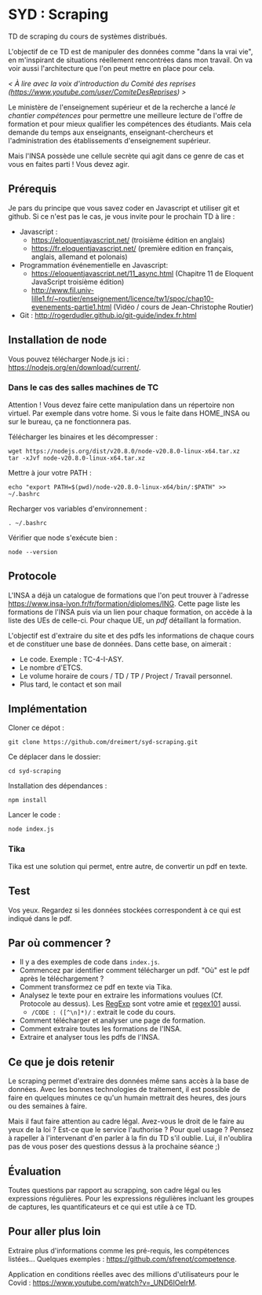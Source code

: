 # SYD : Scraping

TD de scraping du cours de systèmes distribués.

L'objectif de ce TD est de manipuler des données comme "dans la vrai vie", en m'inspirant de situations réellement rencontrées dans mon travail. On va voir aussi l'architecture que l'on peut mettre en place pour cela.

*< À lire avec la voix d'introduction du Comité des reprises (https://www.youtube.com/user/ComiteDesReprises) >*

Le ministère de l'enseignement supérieur et de la recherche a lancé *le chantier compétences* pour permettre une meilleure lecture de l'offre de formation et pour mieux qualifier les compétences des étudiants. Mais cela demande du temps aux enseignants, enseignant-chercheurs et l'administration des établissements d'enseignement supérieur.

Mais l'INSA possède une cellule secrète qui agit dans ce genre de cas et vous en faites parti ! Vous devez agir.

## Prérequis

Je pars du principe que vous savez coder en Javascript et utiliser git et github. Si ce n'est pas le cas, je vous invite pour le prochain TD à lire :

* Javascript :
  * https://eloquentjavascript.net/ (troisième édition en anglais)
  * https://fr.eloquentjavascript.net/ (première edition en français, anglais, allemand et polonais)
* Programmation événementielle en Javascript:
  * https://eloquentjavascript.net/11_async.html (Chapitre 11 de Eloquent JavaScript troisième édition)
  * http://www.fil.univ-lille1.fr/~routier/enseignement/licence/tw1/spoc/chap10-evenements-partie1.html (Vidéo / cours de Jean-Christophe Routier)
* Git : http://rogerdudler.github.io/git-guide/index.fr.html

## Installation de node

Vous pouvez télécharger Node.js ici : https://nodejs.org/en/download/current/.

### Dans le cas des salles machines de TC

Attention ! Vous devez faire cette manipulation dans un répertoire non virtuel. Par exemple dans votre home. Si vous le faite dans HOME_INSA ou sur le bureau, ça ne fonctionnera pas.

Télécharger les binaires et les décompresser :

    wget https://nodejs.org/dist/v20.8.0/node-v20.8.0-linux-x64.tar.xz
    tar -xJvf node-v20.8.0-linux-x64.tar.xz

Mettre à jour votre PATH :

    echo "export PATH=$(pwd)/node-v20.8.0-linux-x64/bin/:$PATH" >> ~/.bashrc

Recharger vos variables d'environnement :

    . ~/.bashrc

Vérifier que node s'exécute bien :

    node --version

## Protocole

L'INSA a déjà un catalogue de formations que l'on peut trouver à l'adresse https://www.insa-lyon.fr/fr/formation/diplomes/ING. Cette page liste les formations de l'INSA puis via un lien pour chaque formation, on accède à la liste des UEs de celle-ci. Pour chaque UE, un *pdf* détaillant la formation.

L'objectif est d'extraire du site et des pdfs les informations de chaque cours et de constituer une base de données. Dans cette base, on aimerait :

* Le code. Exemple : TC-4-I-ASY.
* Le nombre d'ETCS.
* Le volume horaire de cours / TD / TP / Project / Travail personnel.
* Plus tard, le contact et son mail

## Implémentation

Cloner ce dépot :

    git clone https://github.com/dreimert/syd-scraping.git

Ce déplacer dans le dossier:

    cd syd-scraping

Installation des dépendances :

    npm install

Lancer le code :

    node index.js

### Tika

Tika est une solution qui permet, entre autre, de convertir un pdf en texte.

## Test

Vos yeux. Regardez si les données stockées correspondent à ce qui est indiqué dans le pdf.

## Par où commencer ?

* Il y a des exemples de code dans `index.js`.
* Commencez par identifier comment télécharger un pdf. "Où" est le pdf après le téléchargement ?
* Comment transformez ce pdf en texte via Tika.
* Analysez le texte pour en extraire les informations voulues (Cf. Protocole au dessus). Les [RegExp](https://developer.mozilla.org/fr/docs/Web/JavaScript/Reference/Objets_globaux/RegExp) sont votre amie et [regex101](https://regex101.com/) aussi.
    * `/CODE : ([^\n]*)/` : extrait le code du cours.
* Comment télécharger et analyser une page de formation.
* Comment extraire toutes les formations de l'INSA.
* Extraire et analyser tous les pdfs de l'INSA.

## Ce que je dois retenir

Le scraping permet d'extraire des données même sans accès à la base de données. Avec les bonnes technologies de traitement, il est possible de faire en quelques minutes ce qu'un humain mettrait des heures, des jours ou des semaines à faire.

Mais il faut faire attention au cadre légal. Avez-vous le droit de le faire au yeux de la loi ? Est-ce que le service l'authorise ? Pour quel usage ? Pensez à rapeller à l'intervenant d'en parler à la fin du TD s'il oublie. Lui, il n'oublira pas de vous poser des questions dessus à la prochaine séance ;)

## Évaluation

Toutes questions par rapport au scrapping, son cadre légal ou les expressions régulières. Pour les expressions régulières incluant les groupes de captures, les quantificateurs et ce qui est utile à ce TD.

## Pour aller plus loin

Extraire plus d'informations comme les pré-requis, les compétences listées... Quelques exemples : https://github.com/sfrenot/competence.

Application en conditions réelles avec des millions d'utilisateurs pour le Covid : https://www.youtube.com/watch?v=_UND6IOeIrM.
